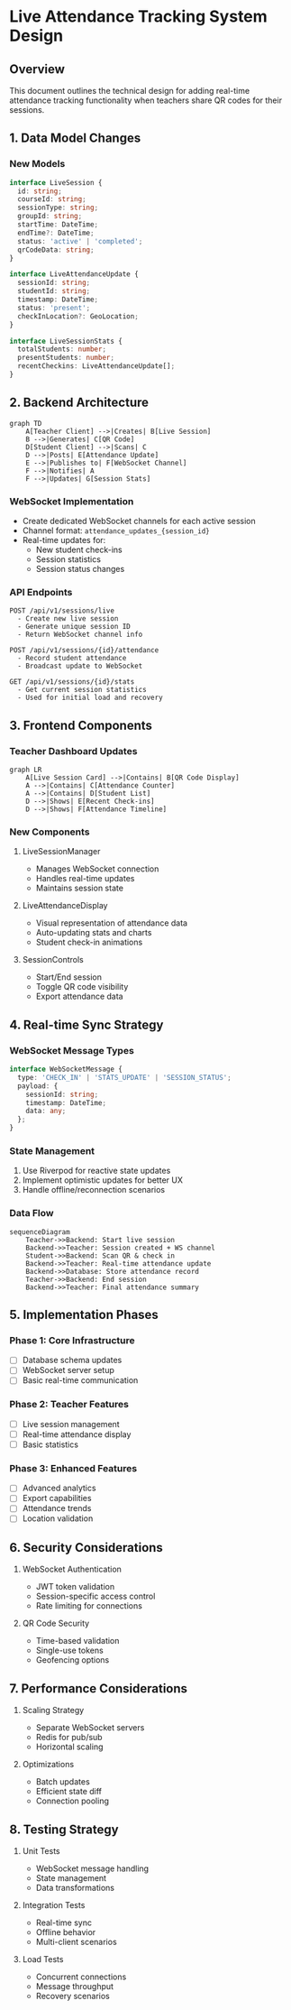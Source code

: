 # Live Attendance Tracking System Design

## Overview

This document outlines the technical design for adding real-time attendance tracking functionality when teachers share QR codes for their sessions.

## 1. Data Model Changes

### New Models

```typescript
interface LiveSession {
  id: string;
  courseId: string;
  sessionType: string;
  groupId: string;
  startTime: DateTime;
  endTime?: DateTime;
  status: 'active' | 'completed';
  qrCodeData: string;
}

interface LiveAttendanceUpdate {
  sessionId: string;
  studentId: string;
  timestamp: DateTime;
  status: 'present';
  checkInLocation?: GeoLocation;
}

interface LiveSessionStats {
  totalStudents: number;
  presentStudents: number;
  recentCheckins: LiveAttendanceUpdate[];
}
```

## 2. Backend Architecture

```mermaid
graph TD
    A[Teacher Client] -->|Creates| B[Live Session]
    B -->|Generates| C[QR Code]
    D[Student Client] -->|Scans| C
    D -->|Posts| E[Attendance Update]
    E -->|Publishes to| F[WebSocket Channel]
    F -->|Notifies| A
    F -->|Updates| G[Session Stats]
```

### WebSocket Implementation
- Create dedicated WebSocket channels for each active session
- Channel format: `attendance_updates_{session_id}`
- Real-time updates for:
  - New student check-ins
  - Session statistics
  - Session status changes

### API Endpoints

```plaintext
POST /api/v1/sessions/live
  - Create new live session
  - Generate unique session ID
  - Return WebSocket channel info

POST /api/v1/sessions/{id}/attendance
  - Record student attendance
  - Broadcast update to WebSocket

GET /api/v1/sessions/{id}/stats
  - Get current session statistics
  - Used for initial load and recovery
```

## 3. Frontend Components

### Teacher Dashboard Updates

```mermaid
graph LR
    A[Live Session Card] -->|Contains| B[QR Code Display]
    A -->|Contains| C[Attendance Counter]
    A -->|Contains| D[Student List]
    D -->|Shows| E[Recent Check-ins]
    D -->|Shows| F[Attendance Timeline]
```

### New Components
1. LiveSessionManager
   - Manages WebSocket connection
   - Handles real-time updates
   - Maintains session state

2. LiveAttendanceDisplay
   - Visual representation of attendance data
   - Auto-updating stats and charts
   - Student check-in animations

3. SessionControls
   - Start/End session
   - Toggle QR code visibility
   - Export attendance data

## 4. Real-time Sync Strategy

### WebSocket Message Types

```typescript
interface WebSocketMessage {
  type: 'CHECK_IN' | 'STATS_UPDATE' | 'SESSION_STATUS';
  payload: {
    sessionId: string;
    timestamp: DateTime;
    data: any;
  };
}
```

### State Management
1. Use Riverpod for reactive state updates
2. Implement optimistic updates for better UX
3. Handle offline/reconnection scenarios

### Data Flow
```mermaid
sequenceDiagram
    Teacher->>Backend: Start live session
    Backend->>Teacher: Session created + WS channel
    Student->>Backend: Scan QR & check in
    Backend->>Teacher: Real-time attendance update
    Backend->>Database: Store attendance record
    Teacher->>Backend: End session
    Backend->>Teacher: Final attendance summary
```

## 5. Implementation Phases

### Phase 1: Core Infrastructure
- [ ] Database schema updates
- [ ] WebSocket server setup
- [ ] Basic real-time communication

### Phase 2: Teacher Features
- [ ] Live session management
- [ ] Real-time attendance display
- [ ] Basic statistics

### Phase 3: Enhanced Features
- [ ] Advanced analytics
- [ ] Export capabilities
- [ ] Attendance trends
- [ ] Location validation

## 6. Security Considerations

1. WebSocket Authentication
   - JWT token validation
   - Session-specific access control
   - Rate limiting for connections

2. QR Code Security
   - Time-based validation
   - Single-use tokens
   - Geofencing options

## 7. Performance Considerations

1. Scaling Strategy
   - Separate WebSocket servers
   - Redis for pub/sub
   - Horizontal scaling

2. Optimizations
   - Batch updates
   - Efficient state diff
   - Connection pooling

## 8. Testing Strategy

1. Unit Tests
   - WebSocket message handling
   - State management
   - Data transformations

2. Integration Tests
   - Real-time sync
   - Offline behavior
   - Multi-client scenarios

3. Load Tests
   - Concurrent connections
   - Message throughput
   - Recovery scenarios